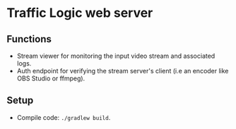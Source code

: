 # Traffic Logic web server
## Functions
- Stream viewer for monitoring the input video stream and associated logs.
- Auth endpoint for verifying the stream server's client (i.e an encoder like OBS Studio or ffmpeg).

## Setup
- Compile code: `./gradlew build`.
